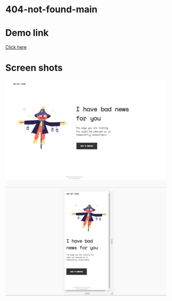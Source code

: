 
# 404-not-found-main

<h1>Demo link </h1>
<a href="https://gunalantony8124.github.io/404-not-found/404-not-found-main/index.html">Click here</a>

<h1>Screen shots</h2>
<img src="images/image2.JPG">
<img src="images/image1.JPG">

